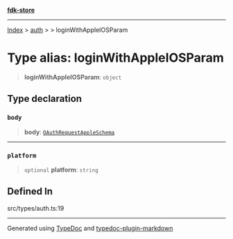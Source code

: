 [**fdk-store**](../../../README.md)
***

[Index](../../../API.md) > [auth](../../README.md) > [<internal>](../README.md) > loginWithAppleIOSParam

# Type alias: loginWithAppleIOSParam

> **loginWithAppleIOSParam**: `object`

## Type declaration

### `body`

> **body**: [`OAuthRequestAppleSchema`](type-alias.OAuthRequestAppleSchema.md)

***

### `platform`

> `optional` **platform**: `string`

## Defined In

src/types/auth.ts:19

***
Generated using [TypeDoc](https://typedoc.org/) and [typedoc-plugin-markdown](https://www.npmjs.com/package/typedoc-plugin-markdown)
